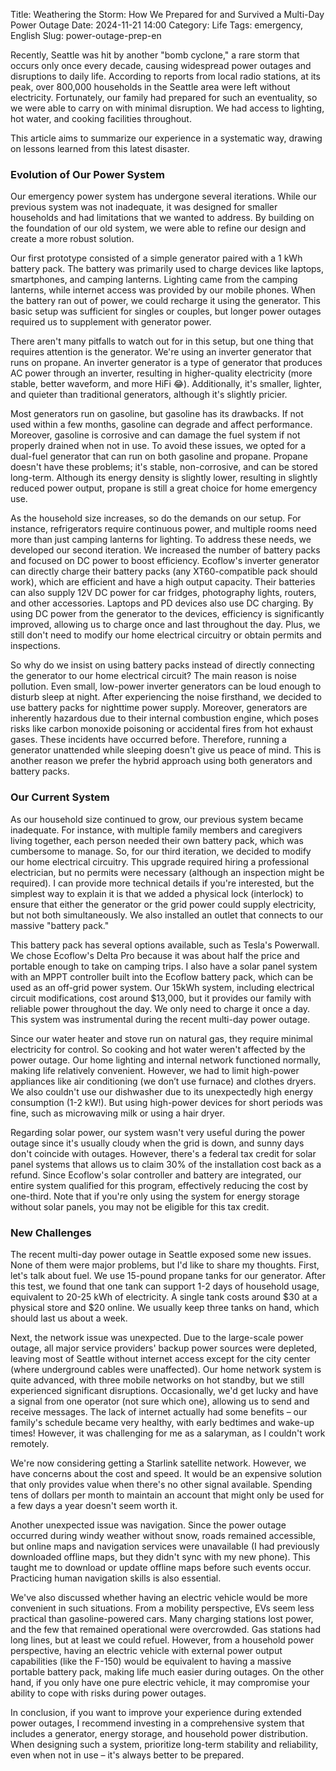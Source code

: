 Title: Weathering the Storm: How We Prepared for and Survived a Multi-Day Power Outage
Date: 2024-11-21 14:00
Category: Life
Tags: emergency, English
Slug: power-outage-prep-en

Recently, Seattle was hit by another "bomb cyclone," a rare storm that occurs only once every decade, causing widespread power outages and disruptions to daily life. According to
reports from local radio stations, at its peak, over 800,000 households in the Seattle area were left without electricity. Fortunately, our family had prepared for such an
eventuality, so we were able to carry on with minimal disruption. We had access to lighting, hot water, and cooking facilities throughout.

This article aims to summarize our experience in a systematic way, drawing on lessons learned from this latest disaster.

### Evolution of Our Power System

Our emergency power system has undergone several iterations. While our previous system was not inadequate, it was designed for smaller households and had limitations that we wanted
to address. By building on the foundation of our old system, we were able to refine our design and create a more robust solution.

Our first prototype consisted of a simple generator paired with a 1 kWh battery pack. The battery was primarily used to charge devices like laptops, smartphones, and camping
lanterns. Lighting came from the camping lanterns, while internet access was provided by our mobile phones. When the battery ran out of power, we could recharge it using the
generator. This basic setup was sufficient for singles or couples, but longer power outages required us to supplement with generator power.

There aren't many pitfalls to watch out for in this setup, but one thing that requires attention is the generator. We're using an inverter generator that runs on propane. An
inverter generator is a type of generator that produces AC power through an inverter, resulting in higher-quality electricity (more stable, better waveform, and more HiFi 😂).
Additionally, it's smaller, lighter, and quieter than traditional generators, although it's slightly pricier.

Most generators run on gasoline, but gasoline has its drawbacks. If not used within a few months, gasoline can degrade and affect performance. Moreover, gasoline is corrosive and
can damage the fuel system if not properly drained when not in use. To avoid these issues, we opted for a dual-fuel generator that can run on both gasoline and propane.
Propane doesn't have these problems; it's stable, non-corrosive, and can be stored long-term. Although its energy density is slightly lower, resulting in slightly reduced
power output, propane is still a great choice for home emergency use.

As the household size increases, so do the demands on our setup. For instance, refrigerators require continuous power, and multiple rooms need more than just camping lanterns for
lighting. To address these needs, we developed our second iteration. We increased the number of battery packs and focused on DC power to boost efficiency. Ecoflow's inverter
generator can directly charge their battery packs (any XT60-compatible pack should work), which are efficient and have a high output capacity. Their batteries can also supply 12V DC
power for car fridges, photography lights, routers, and other accessories. Laptops and PD devices also use DC charging. By using DC power from the generator to the devices,
efficiency is significantly improved, allowing us to charge once and last throughout the day. Plus, we still don't need to modify our home electrical circuitry or obtain permits and
inspections.

So why do we insist on using battery packs instead of directly connecting the generator to our home electrical circuit? The main reason is noise pollution. Even small, low-power
inverter generators can be loud enough to disturb sleep at night. After experiencing the noise firsthand, we decided to use battery packs for nighttime power supply. Moreover,
generators are inherently hazardous due to their internal combustion engine, which poses risks like carbon monoxide poisoning or accidental fires from hot exhaust gases. These
incidents have occurred before. Therefore, running a generator unattended while sleeping doesn't give us peace of mind. This is another reason we prefer the hybrid approach using
both generators and battery packs.

### Our Current System

As our household size continued to grow, our previous system became inadequate. For instance, with multiple family members and caregivers living together, each person needed their
own battery pack, which was cumbersome to manage. So, for our third iteration, we decided to modify our home electrical circuitry. This upgrade required hiring a professional
electrician, but no permits were necessary (although an inspection might be required). I can provide more technical details if you're interested, but the simplest way to explain it
is that we added a physical lock (interlock) to ensure that either the generator or the grid power could supply electricity, but not both simultaneously. We also installed an outlet
that connects to our massive "battery pack."

This battery pack has several options available, such as Tesla's Powerwall. We chose Ecoflow's Delta Pro because it was about half the price and portable enough to take on camping
trips. I also have a solar panel system with an MPPT controller built into the Ecoflow battery pack, which can be used as an off-grid power system. Our 15kWh system, including
electrical circuit modifications, cost around $13,000, but it provides our family with reliable power throughout the day. We only need to charge it once a day. This system was
instrumental during the recent multi-day power outage.

Since our water heater and stove run on natural gas, they require minimal electricity for control. So cooking and hot water weren't affected by the power outage. Our home lighting and internal network
functioned normally, making life relatively convenient. However, we had to limit high-power appliances like air conditioning (we don’t use furnace) and clothes dryers. We also
couldn't use our dishwasher due to its unexpectedly high energy consumption (1-2 kW!). But using high-power devices for short periods was fine, such as microwaving milk or using a
hair dryer.

Regarding solar power, our system wasn't very useful during the power outage since it's usually cloudy when the grid is down, and sunny days don't coincide with outages. However,
there's a federal tax credit for solar panel systems that allows us to claim 30% of the installation cost back as a refund. Since Ecoflow's solar controller and battery are
integrated, our entire system qualified for this program, effectively reducing the cost by one-third. Note that if you're only using the system for
energy storage without solar panels, you may not be eligible for this tax credit.

### New Challenges

The recent multi-day power outage in Seattle exposed some new issues. None of them were major problems, but I'd like to share my thoughts. First, let's talk about fuel. We use
15-pound propane tanks for our generator. After this test, we found that one tank can support 1-2 days of household usage, equivalent to 20-25 kWh of electricity. A single tank
costs around $30 at a physical store and $20 online. We usually keep three tanks on hand, which should last us about a week.

Next, the network issue was unexpected. Due to the large-scale power outage, all major service providers' backup power sources were depleted, leaving most of Seattle without
internet access except for the city center (where underground cables were unaffected). Our home network system is quite advanced, with three mobile networks on hot standby, but we
still experienced significant disruptions. Occasionally, we'd get lucky and have a signal from one operator (not sure which one), allowing us to send and receive messages. The lack
of internet actually had some benefits – our family's schedule became very healthy, with early bedtimes and wake-up times! However, it was challenging for me as a salaryman, as I
couldn't work remotely.

We're now considering getting a Starlink satellite network. However, we have concerns about the cost and speed. It would be an expensive solution that only provides value when
there's no other signal available. Spending tens of dollars per month to maintain an account that might only be used for a few days a year doesn't seem worth it.

Another unexpected issue was navigation. Since the power outage occurred during windy weather without snow, roads remained accessible, but online maps and navigation services were
unavailable (I had previously downloaded offline maps, but they didn't sync with my new phone). This taught me to download or update offline maps before such events occur.
Practicing human navigation skills is also essential.

We've also discussed whether having an electric vehicle would be more convenient in such situations. From a mobility perspective, EVs seem less practical than gasoline-powered cars.
Many charging stations lost power, and the few that remained operational were overcrowded. Gas stations had long lines, but at least we could refuel. However, from a household power
perspective, having an electric vehicle with external power output capabilities (like the F-150) would be equivalent to having a massive portable battery pack, making life much
easier during outages. On the other hand, if you only have one pure electric vehicle, it may compromise your ability to cope with risks during power outages.

In conclusion, if you want to improve your experience during extended power outages, I recommend investing in a comprehensive system that includes a generator, energy storage, and
household power distribution. When designing such a system, prioritize long-term stability and reliability, even when not in use – it's always better to be prepared.
